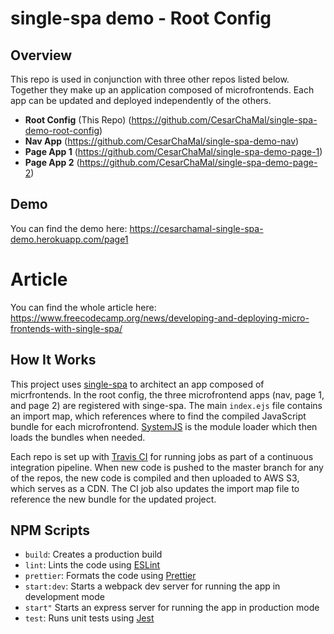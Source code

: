 # single-spa demo - Root Config

## Overview

This repo is used in conjunction with three other repos listed below. Together they make up an application composed of microfrontends. Each app can be updated and deployed independently of the others.

- **Root Config** (This Repo) (https://github.com/CesarChaMal/single-spa-demo-root-config)
- **Nav App** (https://github.com/CesarChaMal/single-spa-demo-nav)
- **Page App 1** (https://github.com/CesarChaMal/single-spa-demo-page-1)
- **Page App 2** (https://github.com/CesarChaMal/single-spa-demo-page-2)

## Demo

You can find the demo here: https://cesarchamal-single-spa-demo.herokuapp.com/page1

# Article

You can find the whole article here: https://www.freecodecamp.org/news/developing-and-deploying-micro-frontends-with-single-spa/

## How It Works

This project uses [single-spa](https://single-spa.js.org/) to architect an app composed of micrfrontends. In the root config, the three microfrontend apps (nav, page 1, and page 2) are registered with singe-spa. The main `index.ejs` file contains an import map, which references where to find the compiled JavaScript bundle for each microfrontend. [SystemJS](https://github.com/systemjs/systemjs) is the module loader which then loads the bundles when needed.

Each repo is set up with [Travis CI](https://travis-ci.org/) for running jobs as part of a continuous integration pipeline. When new code is pushed to the master branch for any of the repos, the new code is compiled and then uploaded to AWS S3, which serves as a CDN. The CI job also updates the import map file to reference the new bundle for the updated project.

## NPM Scripts

- `build`: Creates a production build
- `lint`: Lints the code using [ESLint](https://eslint.org/)
- `prettier`: Formats the code using [Prettier](https://prettier.io/)
- `start:dev`: Starts a webpack dev server for running the app in development mode
- `start"` Starts an express server for running the app in production mode
- `test`: Runs unit tests using [Jest](https://jestjs.io/)
